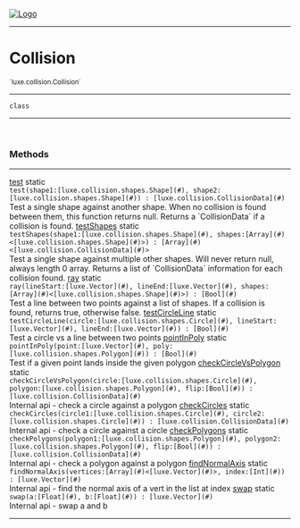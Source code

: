 
[![Logo](../../../images/logo.png)](../../../api/index.html)

---



<h1>Collision</h1>
<small>`luxe.collision.Collision`</small>



---

`class`

---

&nbsp;
&nbsp;







<h3>Methods</h3> <hr/><span class="method apipage">
            <a name="test"><a class="lift" href="#test">test</a></a> <span class="inline-block static">static</span><div class="clear"></div><code class="signature apipage">test(shape1:[luxe.collision.shapes.Shape](#)<span></span>, shape2:[luxe.collision.shapes.Shape](#)<span></span>) : [luxe.collision.CollisionData](#)</code><br/><span class="small_desc_flat">Test a single shape against another shape. 
            When no collision is found between them, this function returns null.
            Returns a `CollisionData` if a collision is found.</span>
        </span>
    <span class="method apipage">
            <a name="testShapes"><a class="lift" href="#testShapes">testShapes</a></a> <span class="inline-block static">static</span><div class="clear"></div><code class="signature apipage">testShapes(shape1:[luxe.collision.shapes.Shape](#)<span></span>, shapes:[Array](#)&lt;[luxe.collision.shapes.Shape](#)&gt;<span></span>) : [Array](#)&lt;[luxe.collision.CollisionData](#)&gt;</code><br/><span class="small_desc_flat">Test a single shape against multiple other shapes. 
            Will never return null, always length 0 array. 
            Returns a list of `CollisionData` information for each collision found.</span>
        </span>
    <span class="method apipage">
            <a name="ray"><a class="lift" href="#ray">ray</a></a> <span class="inline-block static">static</span><div class="clear"></div><code class="signature apipage">ray(lineStart:[luxe.Vector](#)<span></span>, lineEnd:[luxe.Vector](#)<span></span>, shapes:[Array](#)&lt;[luxe.collision.shapes.Shape](#)&gt;<span></span>) : [Bool](#)</code><br/><span class="small_desc_flat">Test a line between two points against a list of shapes. 
            If a collision is found, returns true, otherwise false.</span>
        </span>
    <span class="method apipage">
            <a name="testCircleLine"><a class="lift" href="#testCircleLine">testCircleLine</a></a> <span class="inline-block static">static</span><div class="clear"></div><code class="signature apipage">testCircleLine(circle:[luxe.collision.shapes.Circle](#)<span></span>, lineStart:[luxe.Vector](#)<span></span>, lineEnd:[luxe.Vector](#)<span></span>) : [Bool](#)</code><br/><span class="small_desc_flat">Test a circle vs a line between two points</span>
        </span>
    <span class="method apipage">
            <a name="pointInPoly"><a class="lift" href="#pointInPoly">pointInPoly</a></a> <span class="inline-block static">static</span><div class="clear"></div><code class="signature apipage">pointInPoly(point:[luxe.Vector](#)<span></span>, poly:[luxe.collision.shapes.Polygon](#)<span></span>) : [Bool](#)</code><br/><span class="small_desc_flat">Test if a given point lands inside the given polygon</span>
        </span>
    <span class="method apipage">
            <a name="checkCircleVsPolygon"><a class="lift" href="#checkCircleVsPolygon">checkCircleVsPolygon</a></a> <span class="inline-block static">static</span><div class="clear"></div><code class="signature apipage">checkCircleVsPolygon(circle:[luxe.collision.shapes.Circle](#)<span></span>, polygon:[luxe.collision.shapes.Polygon](#)<span></span>, flip:[Bool](#)<span></span>) : [luxe.collision.CollisionData](#)</code><br/><span class="small_desc_flat">Internal api - check a circle against a polygon</span>
        </span>
    <span class="method apipage">
            <a name="checkCircles"><a class="lift" href="#checkCircles">checkCircles</a></a> <span class="inline-block static">static</span><div class="clear"></div><code class="signature apipage">checkCircles(circle1:[luxe.collision.shapes.Circle](#)<span></span>, circle2:[luxe.collision.shapes.Circle](#)<span></span>) : [luxe.collision.CollisionData](#)</code><br/><span class="small_desc_flat">Internal api - check a circle against a circle</span>
        </span>
    <span class="method apipage">
            <a name="checkPolygons"><a class="lift" href="#checkPolygons">checkPolygons</a></a> <span class="inline-block static">static</span><div class="clear"></div><code class="signature apipage">checkPolygons(polygon1:[luxe.collision.shapes.Polygon](#)<span></span>, polygon2:[luxe.collision.shapes.Polygon](#)<span></span>, flip:[Bool](#)<span></span>) : [luxe.collision.CollisionData](#)</code><br/><span class="small_desc_flat">Internal api - check a polygon against a polygon</span>
        </span>
    <span class="method apipage">
            <a name="findNormalAxis"><a class="lift" href="#findNormalAxis">findNormalAxis</a></a> <span class="inline-block static">static</span><div class="clear"></div><code class="signature apipage">findNormalAxis(vertices:[Array](#)&lt;[luxe.Vector](#)&gt;<span></span>, index:[Int](#)<span></span>) : [luxe.Vector](#)</code><br/><span class="small_desc_flat">Internal api - find the normal axis of a vert in the list at index</span>
        </span>
    <span class="method apipage">
            <a name="swap"><a class="lift" href="#swap">swap</a></a> <span class="inline-block static">static</span><div class="clear"></div><code class="signature apipage">swap(a:[Float](#)<span></span>, b:[Float](#)<span></span>) : [luxe.Vector](#)</code><br/><span class="small_desc_flat">Internal api - swap a and b</span>
        </span>
    





---

&nbsp;
&nbsp;
&nbsp;
&nbsp;